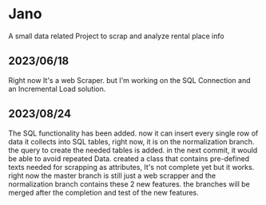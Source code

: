 # Jano
A small data related Project to scrap and analyze rental place info

## 2023/06/18
Right now It's a web Scraper. but I'm working on the SQL Connection and an Incremental Load solution.

## 2023/08/24
The SQL functionality has been added.
now it can insert every single row of data it collects into SQL tables, right now, it is on the normalization branch.
the query to create the needed tables is added.
in the next commit, it would be able to avoid repeated Data.
created a class that contains pre-defined texts needed for scrapping as attributes, It's not complete yet but it works.
right now the master branch is still just a web scrapper and the normalization branch contains these 2 new features.
the branches will be merged after the completion and test of the new features.
